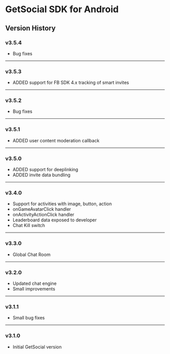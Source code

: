 # GetSocial SDK for Android

## Version History

### v3.5.4
- Bug fixes

---

### v3.5.3
- ADDED support for FB SDK 4.x tracking of smart invites

---

### v3.5.2
- Bug fixes

---

### v3.5.1
- ADDED user content moderation callback

---

### v3.5.0
- ADDED support for deeplinking
- ADDED invite data bundling

---

### v3.4.0
- Support for activities with image, button, action
- onGameAvatarClick handler
- onActivityActionClick handler
- Leaderboard data exposed to developer
- Chat Kill switch

---

### v3.3.0
- Global Chat Room

---

### v3.2.0
- Updated chat engine
- Small improvements

---

### v3.1.1
- Small bug fixes

---

### v3.1.0 
- Initial GetSocial version